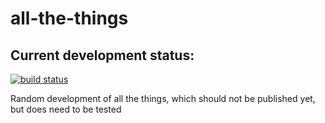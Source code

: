 all-the-things
==============

## Current development status:

[![build status](https://secure.travis-ci.org/3rd-Eden/all-the-things.png)](http://travis-ci.org/3rd-Eden/all-the-things)

Random development of all the things, which should not be published yet, but does need to be tested
